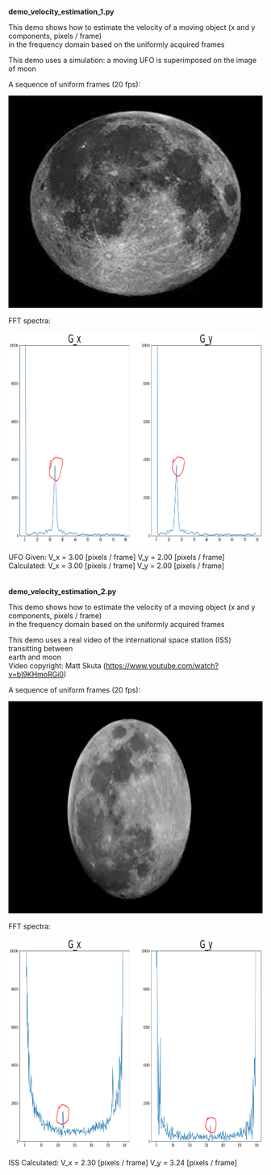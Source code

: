 **demo_velocity_estimation_1.py** <br/>

This demo shows how to estimate the velocity of a moving object (x and y components, pixels / frame) <br/>
    in the frequency domain based on the uniformly acquired frames
        
This demo uses a simulation: a moving UFO is superimposed on the image of moon <br/>
    
A sequence of uniform frames (20 fps):<br/>
<p align="center">
  <img src="video/UFO_movie.gif" width="520" height="420"/>
</p>

FFT spectra:<br/>
<p align="center">
  <img src="video/UFO_spectra.png" width="520" height="420"/>
</p>

UFO
Given:
 V_x = 3.00 [pixels / frame] V_y = 2.00 [pixels / frame]
Calculated:
 V_x = 3.00 [pixels / frame] V_y = 2.00 [pixels / frame]
<br/>
<br/>
<br/>
**demo_velocity_estimation_2.py** <br/>

This demo shows how to estimate the velocity of a moving object (x and y components, pixels / frame) <br/>
    in the frequency domain based on the uniformly acquired frames <br/>
    
This demo uses a real video of the international space station (ISS) transitting between <br/>
    earth and moon <br/>
Video copyright: Matt Skuta (https://www.youtube.com/watch?v=bl9KHmoRGi0) <br/>
    
    
A sequence of uniform frames (20 fps):<br/>
<p align="center">
  <img src="video/ISS_movie.gif" width="520" height="420"/>
</p>

FFT spectra:<br/>
<p align="center">
  <img src="video/ISS_spectra.png" width="520" height="420"/>
</p>

ISS
Calculated:
 V_x = 2.30 [pixels / frame] V_y = 3.24 [pixels / frame]

